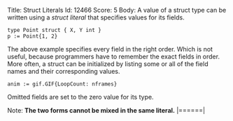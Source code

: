 Title: Struct Literals
Id: 12466
Score: 5
Body:
A value of a struct type can be written using a *struct literal* that specifies values for its fields.

    type Point struct { X, Y int }
    p := Point{1, 2}

The above example specifies every field in the right order. Which is not useful, because programmers have to remember the exact fields in order. More often, a struct can be initialized by listing some or all of the field names and their corresponding values.

    anim := gif.GIF{LoopCount: nframes}

Omitted fields are set to the zero value for its type.

Note: **The two forms cannot be mixed in the same literal.**
|======|
